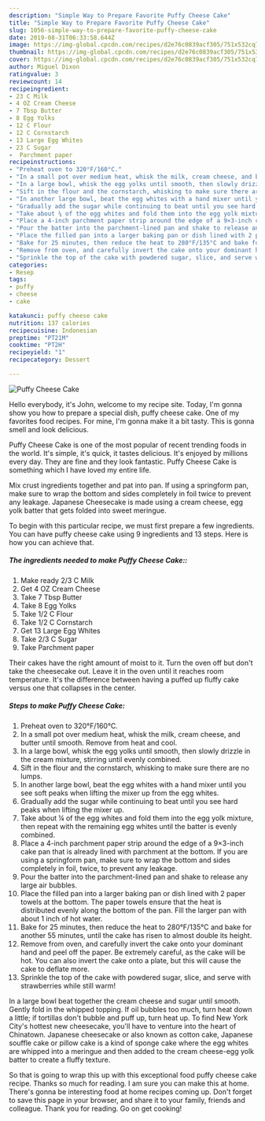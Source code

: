 ```yaml
---
description: "Simple Way to Prepare Favorite Puffy Cheese Cake"
title: "Simple Way to Prepare Favorite Puffy Cheese Cake"
slug: 1056-simple-way-to-prepare-favorite-puffy-cheese-cake
date: 2019-08-31T06:33:58.644Z
image: https://img-global.cpcdn.com/recipes/d2e76c0839acf305/751x532cq70/puffy-cheese-cake-recipe-main-photo.jpg
thumbnail: https://img-global.cpcdn.com/recipes/d2e76c0839acf305/751x532cq70/puffy-cheese-cake-recipe-main-photo.jpg
cover: https://img-global.cpcdn.com/recipes/d2e76c0839acf305/751x532cq70/puffy-cheese-cake-recipe-main-photo.jpg
author: Miguel Dixon
ratingvalue: 3
reviewcount: 14
recipeingredient:
- 23 C Milk
- 4 OZ Cream Cheese
- 7 Tbsp Butter
- 8 Egg Yolks
- 12 C Flour
- 12 C Cornstarch
- 13 Large Egg Whites
- 23 C Sugar
-  Parchment paper
recipeinstructions:
- "Preheat oven to 320°F/160°C."
- "In a small pot over medium heat, whisk the milk, cream cheese, and butter until smooth. Remove from heat and cool."
- "In a large bowl, whisk the egg yolks until smooth, then slowly drizzle in the cream mixture, stirring until evenly combined."
- "Sift in the flour and the cornstarch, whisking to make sure there are no lumps."
- "In another large bowl, beat the egg whites with a hand mixer until you see soft peaks when lifting the mixer up from the egg whites."
- "Gradually add the sugar while continuing to beat until you see hard peaks when lifting the mixer up."
- "Take about ¼ of the egg whites and fold them into the egg yolk mixture, then repeat with the remaining egg whites until the batter is evenly combined."
- "Place a 4-inch parchment paper strip around the edge of a 9×3-inch cake pan that is already lined with parchment at the bottom. If you are using a springform pan, make sure to wrap the bottom and sides completely in foil, twice, to prevent any leakage."
- "Pour the batter into the parchment-lined pan and shake to release any large air bubbles."
- "Place the filled pan into a larger baking pan or dish lined with 2 paper towels at the bottom. The paper towels ensure that the heat is distributed evenly along the bottom of the pan. Fill the larger pan with about 1 inch of hot water."
- "Bake for 25 minutes, then reduce the heat to 280°F/135°C and bake for another 55 minutes, until the cake has risen to almost double its height."
- "Remove from oven, and carefully invert the cake onto your dominant hand and peel off the paper. Be extremely careful, as the cake will be hot. You can also invert the cake onto a plate, but this will cause the cake to deflate more."
- "Sprinkle the top of the cake with powdered sugar, slice, and serve with strawberries while still warm!"
categories:
- Resep
tags:
- puffy
- cheese
- cake

katakunci: puffy cheese cake
nutrition: 137 calories
recipecuisine: Indonesian
preptime: "PT21M"
cooktime: "PT2H"
recipeyield: "1"
recipecategory: Dessert

---
```



![Puffy Cheese Cake](https://img-global.cpcdn.com/recipes/d2e76c0839acf305/751x532cq70/puffy-cheese-cake-recipe-main-photo.jpg)

Hello everybody, it's John, welcome to my recipe site. Today, I'm gonna show you how to prepare a special dish, puffy cheese cake. One of my favorites food recipes. For mine, I'm gonna make it a bit tasty. This is gonna smell and look delicious.

Puffy Cheese Cake is one of the most popular of recent trending foods in the world. It's simple, it's quick, it tastes delicious. It's enjoyed by millions every day. They are fine and they look fantastic. Puffy Cheese Cake is something which I have loved my entire life.

Mix crust ingredients together and pat into pan. If using a springform pan, make sure to wrap the bottom and sides completely in foil twice to prevent any leakage. Japanese Cheesecake is made using a cream cheese, egg yolk batter that gets folded into sweet meringue.


To begin with this particular recipe, we must first prepare a few ingredients. You can have puffy cheese cake using 9 ingredients and 13 steps. Here is how you can achieve that.

##### The ingredients needed to make Puffy Cheese Cake::

1. Make ready 2/3 C Milk
1. Get 4 OZ Cream Cheese
1. Take 7 Tbsp Butter
1. Take 8 Egg Yolks
1. Take 1/2 C Flour
1. Take 1/2 C Cornstarch
1. Get 13 Large Egg Whites
1. Take 2/3 C Sugar
1. Take  Parchment paper


Their cakes have the right amount of moist to it. Turn the oven off but don&#39;t take the cheesecake out. Leave it in the oven until it reaches room temperature. It&#39;s the difference between having a puffed up fluffy cake versus one that collapses in the center. 

##### Steps to make Puffy Cheese Cake:

1. Preheat oven to 320°F/160°C.
1. In a small pot over medium heat, whisk the milk, cream cheese, and butter until smooth. Remove from heat and cool.
1. In a large bowl, whisk the egg yolks until smooth, then slowly drizzle in the cream mixture, stirring until evenly combined.
1. Sift in the flour and the cornstarch, whisking to make sure there are no lumps.
1. In another large bowl, beat the egg whites with a hand mixer until you see soft peaks when lifting the mixer up from the egg whites.
1. Gradually add the sugar while continuing to beat until you see hard peaks when lifting the mixer up.
1. Take about ¼ of the egg whites and fold them into the egg yolk mixture, then repeat with the remaining egg whites until the batter is evenly combined.
1. Place a 4-inch parchment paper strip around the edge of a 9×3-inch cake pan that is already lined with parchment at the bottom. If you are using a springform pan, make sure to wrap the bottom and sides completely in foil, twice, to prevent any leakage.
1. Pour the batter into the parchment-lined pan and shake to release any large air bubbles.
1. Place the filled pan into a larger baking pan or dish lined with 2 paper towels at the bottom. The paper towels ensure that the heat is distributed evenly along the bottom of the pan. Fill the larger pan with about 1 inch of hot water.
1. Bake for 25 minutes, then reduce the heat to 280°F/135°C and bake for another 55 minutes, until the cake has risen to almost double its height.
1. Remove from oven, and carefully invert the cake onto your dominant hand and peel off the paper. Be extremely careful, as the cake will be hot. You can also invert the cake onto a plate, but this will cause the cake to deflate more.
1. Sprinkle the top of the cake with powdered sugar, slice, and serve with strawberries while still warm!


In a large bowl beat together the cream cheese and sugar until smooth. Gently fold in the whipped topping. If oil bubbles too much, turn heat down a little; if tortillas don&#39;t bubble and puff up, turn heat up. To find New York City&#39;s hottest new cheesecake, you&#39;ll have to venture into the heart of Chinatown. Japanese cheesecake or also known as cotton cake, Japanese souffle cake or pillow cake is a kind of sponge cake where the egg whites are whipped into a meringue and then added to the cream cheese-egg yolk batter to create a fluffy texture. 

So that is going to wrap this up with this exceptional food puffy cheese cake recipe. Thanks so much for reading. I am sure you can make this at home. There's gonna be interesting food at home recipes coming up. Don't forget to save this page in your browser, and share it to your family, friends and colleague. Thank you for reading. Go on get cooking!

